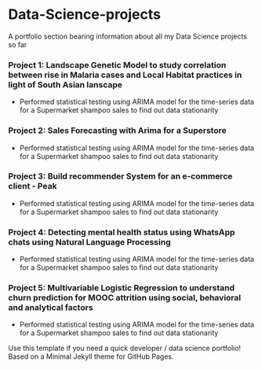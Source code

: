 # Data-Science-projects
A portfolio section bearing information about all my Data Science projects so far 

### Project 1: Landscape Genetic Model to study correlation between rise in Malaria cases and Local Habitat practices in light of South Asian lanscape
* Performed statistical testing using ARIMA model for the time-series data for a Supermarket shampoo sales to find out data stationarity
  
### Project 2: Sales Forecasting with Arima for a Superstore
* Performed statistical testing using ARIMA model for the time-series data for a Supermarket shampoo sales to find out data stationarity

### Project 3: Build recommender System for an e-commerce client - Peak
* Performed statistical testing using ARIMA model for the time-series data for a Supermarket shampoo sales to find out data stationarity

### Project 4: Detecting mental health status using WhatsApp chats using Natural Language Processing
* Performed statistical testing using ARIMA model for the time-series data for a Supermarket shampoo sales to find out data stationarity

### Project 5: Multivariable Logistic Regression to understand churn prediction for MOOC attrition using social, behavioral and analytical factors
* Performed statistical testing using ARIMA model for the time-series data for a Supermarket shampoo sales to find out data stationarity

Use this template if you need a quick developer / data science portfolio! Based on a Minimal Jekyll theme for GitHub Pages.
